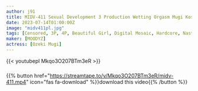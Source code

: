 ```yaml
---
author: j91
title: MIDV-411 Sexual Development 3 Production Wetting Orgasm Mugi Koseki
date: 2023-07-14T01:00:00Z
image: "midv411pl.jpg"
tags: [Censored, 3P, 4P, Beautiful Girl, Digital Mosaic, Hardcore, Nasty, Slender, Solowork, Squirting]
maker: [MOODYZ]
actress: [Ozeki Mugi]
---
```



{{< youtubepl Mkqo3O207BTm3eR >}}
###

{{% button href="https://streamtape.to/v/Mkqo3O207BTm3eR/midv-411.mp4" icon="fas fa-download" %}}download this video{{% /button %}}

